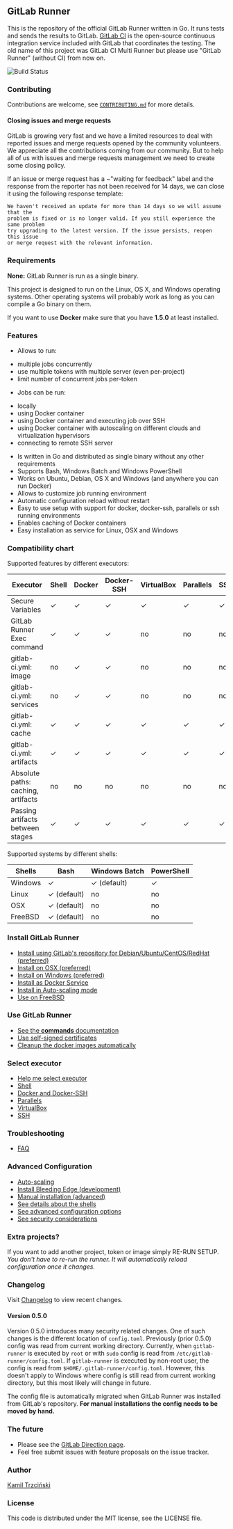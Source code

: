 ## GitLab Runner

This is the repository of the official GitLab Runner written in Go.
It runs tests and sends the results to GitLab.
[GitLab CI](https://about.gitlab.com/gitlab-ci) is the open-source
continuous integration service included with GitLab that coordinates the testing.
The old name of this project was GitLab CI Multi Runner but please use "GitLab Runner" (without CI) from now on.

![Build Status](https://gitlab.com/gitlab-org/gitlab-ci-multi-runner/badges/master/build.svg)

### Contributing

Contributions are welcome, see [`CONTRIBUTING.md`](CONTRIBUTING.md) for more details.


#### Closing issues and merge requests

GitLab is growing very fast and we have a limited resources to deal with reported issues
and merge requests opened by the community volunteers. We appreciate all the contributions
coming from our community. But to help all of us with issues and merge requests management
we need to create some closing policy.

If an issue or merge request has a ~"waiting for feedback" label and the response from the
reporter has not been received for 14 days, we can close it using the following response
template:

```
We haven't received an update for more than 14 days so we will assume that the
problem is fixed or is no longer valid. If you still experience the same problem
try upgrading to the latest version. If the issue persists, reopen this issue
or merge request with the relevant information.
```

### Requirements

**None:** GitLab Runner is run as a single binary.

This project is designed to run on the Linux, OS X, and Windows operating systems.
Other operating systems will probably work as long as you can compile a Go binary on them.

If you want to use **Docker** make sure that you have **1.5.0** at least installed.

### Features

* Allows to run:
 - multiple jobs concurrently
 - use multiple tokens with multiple server (even per-project)
 - limit number of concurrent jobs per-token
* Jobs can be run:
 - locally
 - using Docker container
 - using Docker container and executing job over SSH
 - using Docker container with autoscaling on different clouds and virtualization hypervisors
 - connecting to remote SSH server
* Is written in Go and distributed as single binary without any other requirements
* Supports Bash, Windows Batch and Windows PowerShell
* Works on Ubuntu, Debian, OS X and Windows (and anywhere you can run Docker)
* Allows to customize job running environment
* Automatic configuration reload without restart
* Easy to use setup with support for docker, docker-ssh, parallels or ssh running environments
* Enables caching of Docker containers
* Easy installation as service for Linux, OSX and Windows

### Compatibility chart

Supported features by different executors:

| Executor                              | Shell   | Docker | Docker-SSH | VirtualBox | Parallels | SSH  |
|---------------------------------------|---------|--------|------------|------------|-----------|------|
| Secure Variables                      | ✓       | ✓      | ✓          | ✓          | ✓         | ✓    |
| GitLab Runner Exec command            | ✓       | ✓      | ✓          | no         | no        | no   |
| gitlab-ci.yml: image                  | no      | ✓      | ✓          | no         | no        | no   |
| gitlab-ci.yml: services               | no      | ✓      | ✓          | no         | no        | no   |
| gitlab-ci.yml: cache                  | ✓       | ✓      | ✓          | ✓          | ✓         | ✓    |
| gitlab-ci.yml: artifacts              | ✓       | ✓      | ✓          | ✓          | ✓         | ✓    |
| Absolute paths: caching, artifacts    | no      | no     | no         | no         | no        | no   |
| Passing artifacts between stages      | ✓       | ✓      | ✓          | ✓          | ✓         | ✓    |

Supported systems by different shells:

| Shells                                | Bash        | Windows Batch  | PowerShell |
|---------------------------------------|-------------|----------------|------------|
| Windows                               | ✓           | ✓ (default)    | ✓          |
| Linux                                 | ✓ (default) | no             | no         |
| OSX                                   | ✓ (default) | no             | no         |
| FreeBSD                               | ✓ (default) | no             | no         |

### Install GitLab Runner

* [Install using GitLab's repository for Debian/Ubuntu/CentOS/RedHat (preferred)](docs/install/linux-repository.md)
* [Install on OSX (preferred)](docs/install/osx.md)
* [Install on Windows (preferred)](docs/install/windows.md)
* [Install as Docker Service](docs/install/docker.md)
* [Install in Auto-scaling mode](docs/install/autoscaling.md)
* [Use on FreeBSD](docs/install/freebsd.md)

### Use GitLab Runner

* [See the **commands** documentation](docs/commands/README.md)
* [Use self-signed certificates](docs/configuration/tls-self-signed.md)
* [Cleanup the docker images automatically](https://gitlab.com/gitlab-org/gitlab-runner-docker-cleanup)

### Select executor

* [Help me select executor](docs/executors/README.md#imnotsure)
* [Shell](docs/executors/shell.md)
* [Docker and Docker-SSH](docs/executors/docker.md)
* [Parallels](docs/executors/parallels.md)
* [VirtualBox](docs/executors/virtualbox.md)
* [SSH](docs/executors/ssh.md)

### Troubleshooting

* [FAQ](docs/faq/README.md)

### Advanced Configuration

* [Auto-scaling](docs/configuration/autoscale.md)
* [Install Bleeding Edge (development)](docs/install/bleeding-edge.md)
* [Manual installation (advanced)](docs/install/linux-manually.md)
* [See details about the shells](docs/shells/README.md)
* [See advanced configuration options](docs/configuration/advanced-configuration.md)
* [See security considerations](docs/security/index.md)

### Extra projects?

If you want to add another project, token or image simply RE-RUN SETUP.
*You don't have to re-run the runner. It will automatically reload configuration once it changes.*

### Changelog

Visit [Changelog](CHANGELOG.md) to view recent changes.

#### Version 0.5.0

Version 0.5.0 introduces many security related changes.
One of such changes is the different location of `config.toml`.
Previously (prior 0.5.0) config was read from current working directory.
Currently, when `gitlab-runner` is executed by `root` or with `sudo` config is read from `/etc/gitlab-runner/config.toml`.
If `gitlab-runner` is executed by non-root user, the config is read from `$HOME/.gitlab-runner/config.toml`.
However, this doesn't apply to Windows where config is still read from current working directory, but this most likely will change in future.

The config file is automatically migrated when GitLab Runner was installed from GitLab's repository.
**For manual installations the config needs to be moved by hand.**

### The future

* Please see the [GitLab Direction page](https://about.gitlab.com/direction/).
* Feel free submit issues with feature proposals on the issue tracker.

### Author

[Kamil Trzciński](mailto:ayufan@ayufan.eu)

### License

This code is distributed under the MIT license, see the LICENSE file.
